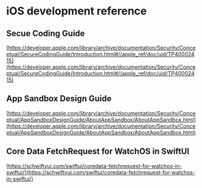 # iOS development reference

## Secue Coding Guide

[https://developer.apple.com/library/archive/documentation/Security/Conceptual/SecureCodingGuide/Introduction.html#//apple_ref/doc/uid/TP40002415](https://developer.apple.com/library/archive/documentation/Security/Conceptual/SecureCodingGuide/Introduction.html#//apple_ref/doc/uid/TP40002415)

## App Sandbox Design Guide

[https://developer.apple.com/library/archive/documentation/Security/Conceptual/AppSandboxDesignGuide/AboutAppSandbox/AboutAppSandbox.html](https://developer.apple.com/library/archive/documentation/Security/Conceptual/AppSandboxDesignGuide/AboutAppSandbox/AboutAppSandbox.html)

## Core Data FetchRequest for WatchOS in SwiftUI

[https://schwiftyui.com/swiftui/coredata-fetchrequest-for-watchos-in-swiftui/](https://schwiftyui.com/swiftui/coredata-fetchrequest-for-watchos-in-swiftui/)
